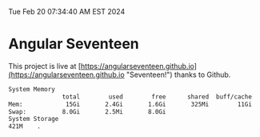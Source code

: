 Tue Feb 20 07:34:40 AM EST 2024

# Angular Seventeen


This project is live at [https://angularseventeen.github.io](https://angularseventeen.github.io "Seventeen!") thanks to Github.

```bash
System Memory
               total        used        free      shared  buff/cache   available
Mem:            15Gi       2.4Gi       1.6Gi       325Mi        11Gi        12Gi
Swap:          8.0Gi       2.5Mi       8.0Gi
System Storage
421M	.
```
```bash
